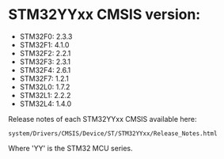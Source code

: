 # STM32YYxx CMSIS version:

  * STM32F0: 2.3.3
  * STM32F1: 4.1.0
  * STM32F2: 2.2.1
  * STM32F3: 2.3.1
  * STM32F4: 2.6.1
  * STM32F7: 1.2.1
  * STM32L0: 1.7.2
  * STM32L1: 2.2.2
  * STM32L4: 1.4.0

Release notes of each STM32YYxx CMSIS available here:

`system/Drivers/CMSIS/Device/ST/STM32YYxx/Release_Notes.html`

Where 'YY' is the STM32 MCU series.
